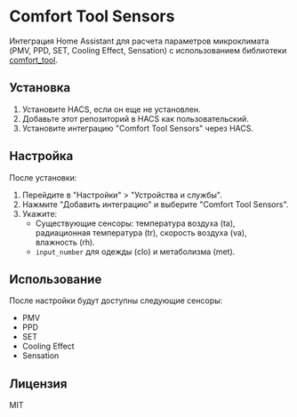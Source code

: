 # Comfort Tool Sensors

Интеграция Home Assistant для расчета параметров микроклимата (PMV, PPD, SET, Cooling Effect, Sensation) с использованием библиотеки [comfort_tool](https://github.com/CenterForTheBuiltEnvironment/comfort_tool).

## Установка

1. Установите HACS, если он еще не установлен.
2. Добавьте этот репозиторий в HACS как пользовательский.
3. Установите интеграцию "Comfort Tool Sensors" через HACS.

## Настройка

После установки:

1. Перейдите в "Настройки" > "Устройства и службы".
2. Нажмите "Добавить интеграцию" и выберите "Comfort Tool Sensors".
3. Укажите:
   - Существующие сенсоры: температура воздуха (ta), радиационная температура (tr), скорость воздуха (va), влажность (rh).
   - `input_number` для одежды (clo) и метаболизма (met).

## Использование

После настройки будут доступны следующие сенсоры:
- PMV
- PPD
- SET
- Cooling Effect
- Sensation

## Лицензия

MIT
